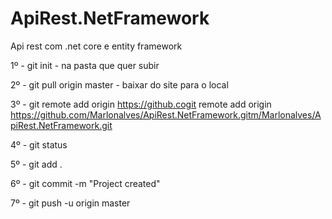 # ApiRest.NetFramework
Api rest com .net core e entity framework


1º  - git init - na pasta que quer subir

2º - git pull origin master - baixar do site para o local

3º - git remote add origin https://github.cogit remote add origin https://github.com/Marlonalves/ApiRest.NetFramework.gitm/Marlonalves/ApiRest.NetFramework.git

4º - git status

5º - git add .

6º - git commit -m "Project created"

7º - git push -u origin master
